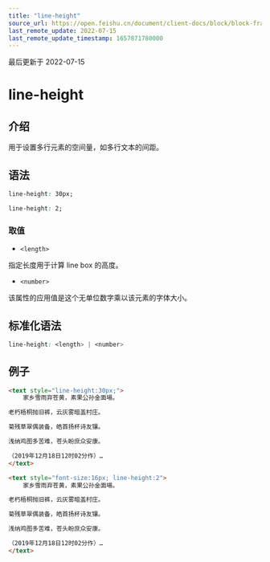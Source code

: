 ```yaml
---
title: "line-height"
source_url: https://open.feishu.cn/document/client-docs/block/block-frame/code-components-and-structure/view-layer/ttss/attributes/text/line-height
last_remote_update: 2022-07-15
last_remote_update_timestamp: 1657871780000
---
```

最后更新于 2022-07-15

# line-height

## 介绍

用于设置多行元素的空间量，如多行文本的间距。

## 语法

```css
line-height: 30px;

line-height: 2;
```

### 取值

-   `<length>`

指定长度用于计算 line box 的高度。

-   `<number>`

该属性的应用值是这个无单位数字乘以该元素的字体大小。

## 标准化语法

```css
line-height: <length> | <number>
```

## 例子

```html
<text style="line-height:30px;">
    家乡雪雨弃苍黄，素果公孙金面場。

老朽梧桐抛旧裤，云灰雾暗盖村庄。

菊残草翠偶装备，皓首扬杯诗友镶。

浅纳鸡图多苦难，苍头盼庶众安康。

（2019年12月18日12时02分作）…
</text>

<text style="font-size:16px; line-height:2">
    家乡雪雨弃苍黄，素果公孙金面場。

老朽梧桐抛旧裤，云灰雾暗盖村庄。

菊残草翠偶装备，皓首扬杯诗友镶。

浅纳鸡图多苦难，苍头盼庶众安康。

（2019年12月18日12时02分作）…
</text>
```
